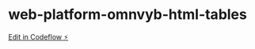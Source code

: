 # web-platform-omnvyb-html-tables

[Edit in Codeflow ⚡️](https://stackblitz.com/~/github.com/sckchcm-g/web-platform-omnvyb-html-tables)